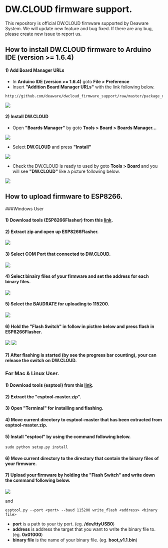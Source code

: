 # DW.CLOUD firmware support.
This repository is official DW.CLOUD firmware supported by Deaware System. We will update new feature and bug fixed. If there are any bug, please create new issue to report us.

## How to install DW.CLOUD firmware to Arduino IDE (version >= 1.6.4)

#### 1) Add Board Manager URLs
* In **Arduino IDE (version >= 1.6.4)** goto **File > Preference**
* Insert **"Addition Board Manager URLs"** with the link following below.

```
http://github.com/deaware/dwcloud_firmware_support/raw/master/package_deaware_index.json
```

![](http://128.199.203.210/dwcloud_support/images/insert_board_man_url.png)

#### 2) Install **DW.CLOUD**
* Open **"Boards Manager"** by goto **Tools > Board > Boards Manager...**

![](http://128.199.203.210/dwcloud_support/images/select_boards_manager.png)

* Select **DW.CLOUD** and press **"Install"**

![](http://128.199.203.210/dwcloud_support/images/instsall_dwcloud.png)

* Check the DW.CLOUD is ready to used by goto **Tools > Board** and you will see **"DW.CLOUD"** like a picture following below.

![](http://128.199.203.210/dwcloud_support/images/dwcloud_shown.png)

## How to upload firmware to ESP8266.
###Windows User
#### 1) Download tools (ESP8266Flasher) from this [link](http://128.199.203.210/dwcloud_support/downloads/ESP8266Flasher.zip).

#### 2) Extract zip and open up ESP8266Flasher.
![](http://128.199.203.210/dwcloud_support/images/open_esp8266.png)

#### 3) Select COM Port that connected to DW.CLOUD.
![](http://128.199.203.210/dwcloud_support/images/select_port.png)

#### 4) Select binairy files of your firmware and set the address for each binary files.
![](http://128.199.203.210/dwcloud_support/images/select_bin.png)

#### 5) Select the BAUDRATE for uploading to 115200.
![](http://128.199.203.210/dwcloud_support/images/select_baud.png)

#### 6) Hold the "Flash Switch" in follow in picthre below and press flash in ESP8266Flasher.
![](http://128.199.203.210/dwcloud_support/images/hold_button.png)
![](http://128.199.203.210/dwcloud_support/images/click_flash.png)

#### 7) After flashing is started (by see the progress bar counting), your can release the switch on DW.CLOUD.

### For Mac & Linux User.
#### 1) Download tools (esptool) from this [link](esptool-master.zip).

#### 2) Extract the "esptool-master.zip".

#### 3) Open "Terminal" for installing and flashing.

#### 4) Move current directory to esptool-master that has been extracted from esptool-master.zip.

#### 5) Install "esptool" by using the command following below.
```SHELL
sudo python setup.py install
```

#### 6) Move current directory to the directory that contain the binary files of your firmware.

#### 7) Upload your firmware by holding the "Flash Switch" and write down the command following below.
![](http://128.199.203.210/dwcloud_support/images/hold_button.png)

and

```SHELL
esptool.py --port <port> --baud 115200 write_flash <address> <binary file>
```
* **port** is a path to your tty port. (eg. **/dev/ttyUSB0**)
* **address** is address the target that you want to write the binary file to. (eg. **0x01000**)
* **binary file** is the name of your binary file. (eg. **boot_v1.1.bin**)
